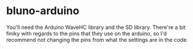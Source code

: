 # bluno-arduino

You'll need the Arduino WaveHC library and the SD library. There're a bit finiky with regards to the pins that they use on the arduino, so I'd recommend not changing the pins from what the settings are in the code.